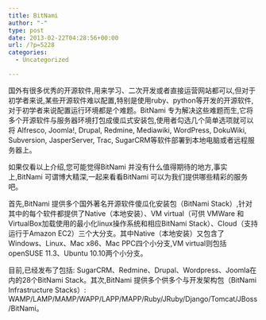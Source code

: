 ```yaml
---
title: BitNami
author: "-"
type: post
date: 2013-02-22T04:28:56+00:00
url: /?p=5228
categories:
  - Uncategorized

---
```

国外有很多优秀的开源软件,用来学习、二次开发或者直接运营网站都可以,但对于初学者来说,某些开源软件难以配置,特别是使用ruby、python等开发的开源软件,对于初学者来说配置运行环境都是个难题。BitNami 专为解决这些难题而生,它将多个开源软件与服务器环境打包成傻瓜式安装包,使用者勾选几个简单选项就可以将 Alfresco, Joomla!, Drupal, Redmine, Mediawiki, WordPress, DokuWiki, Subversion, JasperServer, Trac, SugarCRM等软件部署到本地电脑或者远程服务器上。

如果仅看以上介绍,您可能觉得BitNami 并没有什么值得期待的地方,事实上,BitNami 可谓博大精深,一起来看看BitNami 可以为我们提供哪些精彩的服务吧。

首先,BitNami 提供多个国外著名开源软件傻瓜化安装包（BitNami Stack）,针对其中的每个软件都提供了Native（本地安装）、VM virtual（可供 VMWare 和 VirtualBox加载使用的最小化linux操作系统和相应BitNami Stack）、Cloud（支持运行于Amazon EC2）三个大分支。其中Native（本地安装）又包含了Windows、Linux、Mac x86、Mac PPC四个小分支,VM virtual则包括openSUSE 11.3、Ubuntu 10.10两个小分支。

目前,已经发布了包括: SugarCRM、Redmine、Drupal、Wordpress、Joomla在内的28个BitNami Stack。其次,BitNami 提供多个供多个与开发架构包（BitNami Infrastructure Stacks）: WAMP/LAMP/MAMP/WAPP/LAPP/MAPP/Ruby/JRuby/Django/Tomcat/JBoss/BitNami。